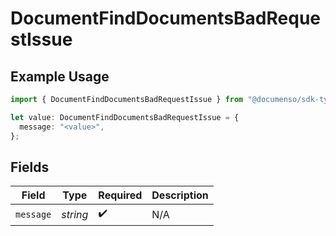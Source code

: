 # DocumentFindDocumentsBadRequestIssue

## Example Usage

```typescript
import { DocumentFindDocumentsBadRequestIssue } from "@documenso/sdk-typescript/models/errors";

let value: DocumentFindDocumentsBadRequestIssue = {
  message: "<value>",
};
```

## Fields

| Field              | Type               | Required           | Description        |
| ------------------ | ------------------ | ------------------ | ------------------ |
| `message`          | *string*           | :heavy_check_mark: | N/A                |